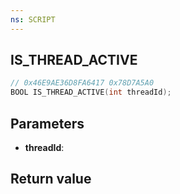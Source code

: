```yaml
---
ns: SCRIPT
---
```

## IS_THREAD_ACTIVE

```c
// 0x46E9AE36D8FA6417 0x78D7A5A0
BOOL IS_THREAD_ACTIVE(int threadId);
```


## Parameters
* **threadId**: 

## Return value
